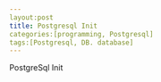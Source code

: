 ```yaml
---
layout:post
title: Postgresql Init
categories:[programming, Postgresql]
tags:[Postgresql, DB. database]
---
```


PostgreSql Init